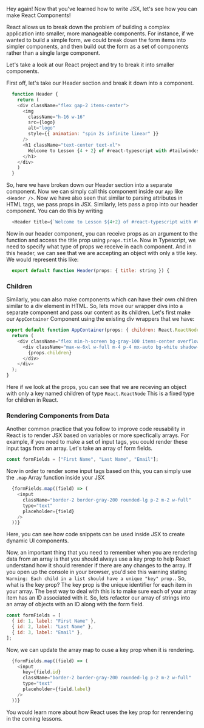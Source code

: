 Hey again! Now that you've learned how to write JSX, let's see how you can make React Components!

React allows us to break down the problem of building a complex application into smaller, more manageable components. For instance, if we wanted to build a simple form, we could break down the form items into simpler components, and then build out the form as a set of components rather than a single large component.

Let's take a look at our React project and try to break it into smaller components.

First off, let's take our Header section and break it down into a component.

```js
  function Header {
    return (
    <div className="flex gap-2 items-center">
      <img
        className="h-16 w-16"
        src={logo}
        alt="logo"
        style={{ animation: "spin 2s infinite linear" }}
      />
      <h1 className="text-center text-xl">
        Welcome to Lesson {4 + 2} of #react-typescript with #tailwindcss
      </h1>
    </div>
    )
  }
```
So, here we have broken down our Header section into a separate component. Now we can simply call this component inside our `App` like `<Header />`. Now we have also seen that similar to parsing attributes in HTML tags, we pass props in JSX. Similarly, lets pass a prop into our header component. You can do this by writing 

```js
  <Header title={`Welcome to Lesson ${4+2} of #react-typescript with #tailwindcss`} />
```
Now in our header component, you can receive props as an argument to the function and access the title prop using `props.title`. Now in Typescript, we need to specify what type of props we receive in each component. And in this header, we can see that we are accepting an object with only a title key. We would represent this like:

```js
  export default function Header(props: { title: string }) {
```

### Children

Similarly, you can also make components which can have their own children similar to a div element in HTML. So, lets move our wrapper divs into a separate component and pass our content as its children. Let's first make our `AppContainer` Component using the existing div wrappers that we have:

```js
export default function AppContainer(props: { children: React.ReactNode }) {
  return (
    <div className="flex min-h-screen bg-gray-100 items-center overflow-auto">
      <div className="max-w-6xl w-full m-4 p-4 mx-auto bg-white shadow-lg rounded-xl">
        {props.children}
      </div>
    </div>
  );
}
```
Here if we look at the props, you can see that we are receving an object with only a key named children of type `React.ReactNode` This is a fixed type for children in React. 

### Rendering Components from Data

Another common practice that you follow to improve code reusability in React is to render JSX based on variables or more specfically arrays. For example, if you need to make a set of input tags, you could render these input tags from an array. Let's take an array of form fields.

```js
const formFields = ["First Name", "Last Name", "Email"];
```

Now in order to render some input tags based on this, you can simply use the `.map` Array function inside your JSX

```js
  {formFields.map((field) => (
    <input
      className="border-2 border-gray-200 rounded-lg p-2 m-2 w-full"
      type="text"
      placeholder={field}
    />
  ))}
```

Here, you can see how code snippets can be used inside JSX to create dynamic UI components.

Now, an important thing that you need to remember when you are rendering data from an array is that you should always use a key prop to help React understand how it should rerender if there are any changes to the array. If you open up the console in your browser, you'd see this warning stating `Warning: Each child in a list should have a unique "key" prop.`. So, what is the key prop? The key prop is the unique identifier for each item in your array. The best way to deal with this is to make sure each of your array item has an ID associated with it. So, lets refactor our array of strings into an array of objects with an ID along with the form field. 

```js
const formFields = [
  { id: 1, label: "First Name" },
  { id: 2, label: "Last Name" },
  { id: 3, label: "Email" },
];
```

Now, we can update the array map to ouse a key prop when it is rendering.
```js
  {formFields.map((field) => (
    <input
      key={field.id}
      className="border-2 border-gray-200 rounded-lg p-2 m-2 w-full"
      type="text"
      placeholder={field.label}
    />
  ))}
```

You would learn more about how React uses the key prop for renrendering in the coming lessons.
